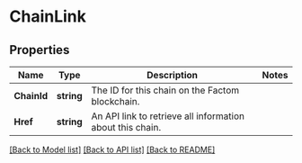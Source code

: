 # ChainLink

## Properties
Name | Type | Description | Notes
------------ | ------------- | ------------- | -------------
**ChainId** | **string** | The ID for this chain on the Factom blockchain. | 
**Href** | **string** | An API link to retrieve all information about this chain. | 

[[Back to Model list]](../README.md#documentation-for-models) [[Back to API list]](../README.md#documentation-for-api-endpoints) [[Back to README]](../README.md)


